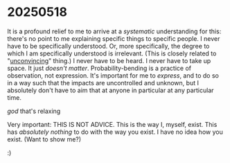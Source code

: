 # 20250518

It is a profound relief to me to arrive at a _systematic_ understanding for this: there's no point to me explaining specific things to specific people. I never have to be specifically understood. Or, more specifically, the degree to which I am specifically understood is irrelevant. (This is closely related to "[unconvincing](../16/unconvincing.md)" thing.) I never have to be heard. I never have to take up space. It just _doesn't matter_. Probability-bending is a practice of observation, not expression. It's important for me to _express_, and to do so in a way such that the impacts are uncontrolled and unknown, but I absolutely don't have to aim that at anyone in particular at any particular time.

_god_ that's relaxing

Very important: THIS IS NOT ADVICE. This is the way I, myself, exist. This has _absolutely nothing_ to do with the way you exist. I have no idea how you exist. (Want to show me?)

:)
